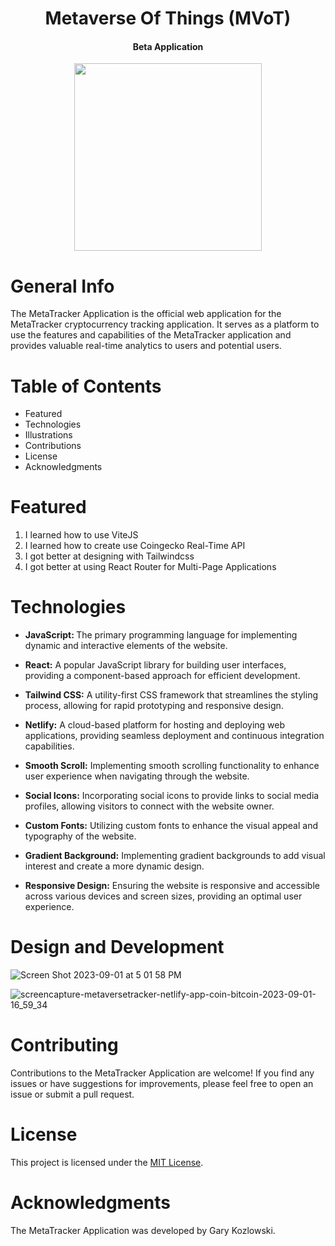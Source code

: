 <h1  align="center">Metaverse Of Things (MVoT)</h1>
<h4  align="center">Beta Application</h4>

<p align="center">
<img src="https://github.com/gkozlowskidesign/Project_FinTechWebsite_Vitejs/assets/82541715/dd4d3566-3b9d-4beb-8442-2027ed436268" height="auto" width="300">
</p>

<h1  align="left">General Info</h1>
<p>The MetaTracker Application is the official web application for the MetaTracker cryptocurrency tracking application. It serves as a platform to use the features and capabilities of the MetaTracker application and provides valuable real-time analytics to users and potential users.</p>

# Table of Contents
<ul>
  <li>Featured</li>
  <li>Technologies</li>
  <li>Illustrations</li>
  <li>Contributions</li>
  <li>License</li>
  <li>Acknowledgments</li>
</ul>

# Featured
<ol>
<li>I learned how to use ViteJS</li>
<li>I learned how to create use Coingecko Real-Time API</li>
<li>I got better at designing with Tailwindcss</li>
<li>I got better at using React Router for Multi-Page Applications</li>
</ol>

# Technologies
<ul>
<li><p><b>JavaScript: </b> The primary programming language for implementing dynamic and interactive elements of the website.</p></li>
<li><p><b>React:</b>  A popular JavaScript library for building user interfaces, providing a component-based approach for efficient development.</p></li>
<li><p><b>Tailwind CSS:</b>  A utility-first CSS framework that streamlines the styling process, allowing for rapid prototyping and responsive design.</p></li>
<li><p><b>Netlify:</b>  A cloud-based platform for hosting and deploying web applications, providing seamless deployment and continuous integration capabilities.</p></li>
<li><p><b>Smooth Scroll:</b>  Implementing smooth scrolling functionality to enhance user experience when navigating through the website.</p></li>
<li><p><b>Social Icons:</b>  Incorporating social icons to provide links to social media profiles, allowing visitors to connect with the website owner.</p></li>
<li><p><b>Custom Fonts:</b>  Utilizing custom fonts to enhance the visual appeal and typography of the website.</p></li>
<li><p><b>Gradient Background:</b>  Implementing gradient backgrounds to add visual interest and create a more dynamic design.</p></li>
<li><p><b>Responsive Design:</b>  Ensuring the website is responsive and accessible across various devices and screen sizes, providing an optimal user experience.</p></li>
</ul>


# Design and Development
![Screen Shot 2023-09-01 at 5 01 58 PM](https://github.com/GKozlowskiDesign/Project_MetaverseOfThingsBeta/assets/82541715/d30e88f8-42b1-4c22-b67c-a30eec477e79)

![screencapture-metaversetracker-netlify-app-coin-bitcoin-2023-09-01-16_59_34](https://github.com/GKozlowskiDesign/Project_MetaverseOfThingsBeta/assets/82541715/4cf7cbfc-6a31-487e-924c-b0f1e066a837)

# Contributing
<p>Contributions to the MetaTracker Application are welcome! If you find any issues or have suggestions for improvements, please feel free to open an issue or submit a pull request.</p>

# License
<p>This project is licensed under the <a href="LICENSE">MIT License</a>.</p>

# Acknowledgments
 <p>The MetaTracker Application was developed by Gary Kozlowski.</p>
